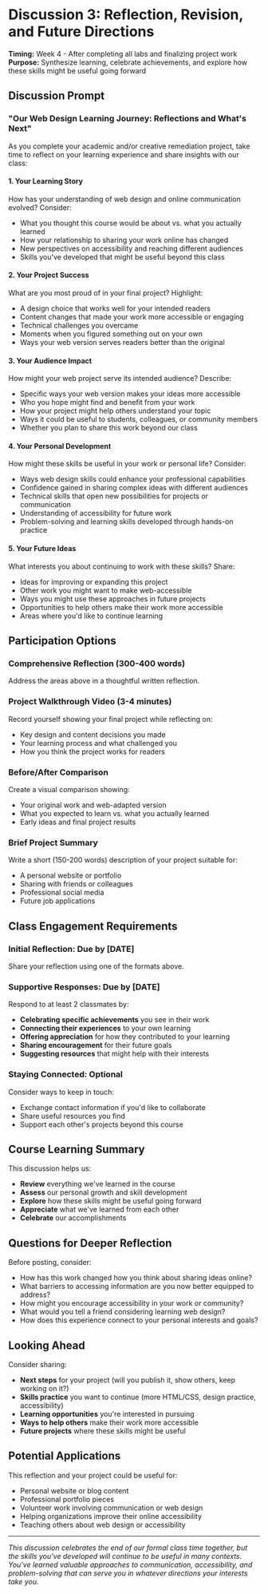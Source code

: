 # Discussion 3: Reflection, Revision, and Future Directions

**Timing:** Week 4 - After completing all labs and finalizing project work  
**Purpose:** Synthesize learning, celebrate achievements, and explore how these skills might be useful going forward

## Discussion Prompt

### **"Our Web Design Learning Journey: Reflections and What's Next"**

As you complete your academic and/or creative remediation project, take time to reflect on your learning experience and share insights with our class:

#### **1. Your Learning Story** 
How has your understanding of web design and online communication evolved? Consider:
- What you thought this course would be about vs. what you actually learned
- How your relationship to sharing your work online has changed
- New perspectives on accessibility and reaching different audiences
- Skills you've developed that might be useful beyond this class

#### **2. Your Project Success** 
What are you most proud of in your final project? Highlight:
- A design choice that works well for your intended readers
- Content changes that made your work more accessible or engaging
- Technical challenges you overcame
- Moments when you figured something out on your own
- Ways your web version serves readers better than the original

#### **3. Your Audience Impact** 
How might your web project serve its intended audience? Describe:
- Specific ways your web version makes your ideas more accessible
- Who you hope might find and benefit from your work
- How your project might help others understand your topic
- Ways it could be useful to students, colleagues, or community members
- Whether you plan to share this work beyond our class

#### **4. Your Personal Development** 
How might these skills be useful in your work or personal life? Consider:
- Ways web design skills could enhance your professional capabilities
- Confidence gained in sharing complex ideas with different audiences
- Technical skills that open new possibilities for projects or communication
- Understanding of accessibility for future work
- Problem-solving and learning skills developed through hands-on practice

#### **5. Your Future Ideas** 
What interests you about continuing to work with these skills? Share:
- Ideas for improving or expanding this project
- Other work you might want to make web-accessible
- Ways you might use these approaches in future projects
- Opportunities to help others make their work more accessible
- Areas where you'd like to continue learning

## Participation Options

### **Comprehensive Reflection (300-400 words)**
Address the areas above in a thoughtful written reflection.

### **Project Walkthrough Video (3-4 minutes)**
Record yourself showing your final project while reflecting on:
- Key design and content decisions you made
- Your learning process and what challenged you
- How you think the project works for readers

### **Before/After Comparison**
Create a visual comparison showing:
- Your original work and web-adapted version
- What you expected to learn vs. what you actually learned
- Early ideas and final project results

### **Brief Project Summary**
Write a short (150-200 words) description of your project suitable for:
- A personal website or portfolio
- Sharing with friends or colleagues
- Professional social media
- Future job applications

## Class Engagement Requirements

### **Initial Reflection:** Due by [DATE]
Share your reflection using one of the formats above.

### **Supportive Responses:** Due by [DATE]
Respond to at least 2 classmates by:
- **Celebrating specific achievements** you see in their work
- **Connecting their experiences** to your own learning
- **Offering appreciation** for how they contributed to your learning
- **Sharing encouragement** for their future goals
- **Suggesting resources** that might help with their interests

### **Staying Connected:** Optional
Consider ways to keep in touch:
- Exchange contact information if you'd like to collaborate
- Share useful resources you find
- Support each other's projects beyond this course

## Course Learning Summary

This discussion helps us:
- **Review** everything we've learned in the course
- **Assess** our personal growth and skill development
- **Explore** how these skills might be useful going forward
- **Appreciate** what we've learned from each other
- **Celebrate** our accomplishments

## Questions for Deeper Reflection

Before posting, consider:
- How has this work changed how you think about sharing ideas online?
- What barriers to accessing information are you now better equipped to address?
- How might you encourage accessibility in your work or community?
- What would you tell a friend considering learning web design?
- How does this experience connect to your personal interests and goals?

## Looking Ahead

Consider sharing:
- **Next steps** for your project (will you publish it, show others, keep working on it?)
- **Skills practice** you want to continue (more HTML/CSS, design practice, accessibility)
- **Learning opportunities** you're interested in pursuing
- **Ways to help others** make their work more accessible
- **Future projects** where these skills might be useful

## Potential Applications

This reflection and your project could be useful for:
- Personal website or blog content
- Professional portfolio pieces
- Volunteer work involving communication or web design
- Helping organizations improve their online accessibility
- Teaching others about web design or accessibility

---

*This discussion celebrates the end of our formal class time together, but the skills you've developed will continue to be useful in many contexts. You've learned valuable approaches to communication, accessibility, and problem-solving that can serve you in whatever directions your interests take you.*
